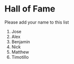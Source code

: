 # Hall of Fame
Please add your name to this list

1. Jose
2. Alex
3. Benjamin
4. Nick
5. Matthew
6. Timotillo

